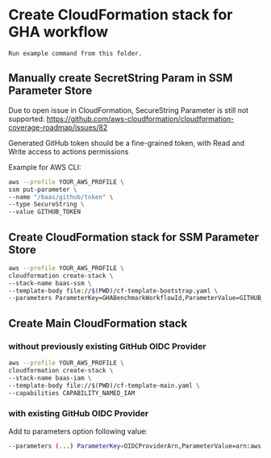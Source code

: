 # Create CloudFormation stack for GHA workflow

```NOTE
Run example command from this folder.
``` 

## Manually create SecretString Param in SSM Parameter Store

Due to open issue in CloudFormation, SecureString Parameter is still not supported:
https://github.com/aws-cloudformation/cloudformation-coverage-roadmap/issues/82

Generated GitHub token should be a fine-grained token, with Read and Write access to actions permissions

Example for AWS CLI:
```bash
aws --profile YOUR_AWS_PROFILE \
ssm put-parameter \
--name "/baas/github/token" \
--type SecureString \
--value GITHUB_TOKEN
```
## Create CloudFormation stack for SSM Parameter Store 

```bash
aws --profile YOUR_AWS_PROFILE \
cloudformation create-stack \
--stack-name baas-ssm \
--template-body file://$(PWD)/cf-template-bootstrap.yaml \
--parameters ParameterKey=GHABenchmarkWorkflowId,ParameterValue=GITHUB_WORKFLOW_ID
```

## Create Main CloudFormation stack 

### without previously existing GitHub OIDC Provider

```bash
aws --profile YOUR_AWS_PROFILE \
cloudformation create-stack \
--stack-name baas-iam \
--template-body file://$(PWD)/cf-template-main.yaml \
--capabilities CAPABILITY_NAMED_IAM
```

### with existing GitHub OIDC Provider

Add to parameters option following value:
```bash
--parameters (...) ParameterKey=OIDCProviderArn,ParameterValue=arn:aws:iam::AWS_ACCOUNT_ID:oidc-provider/token.actions.githubusercontent.com 
```

